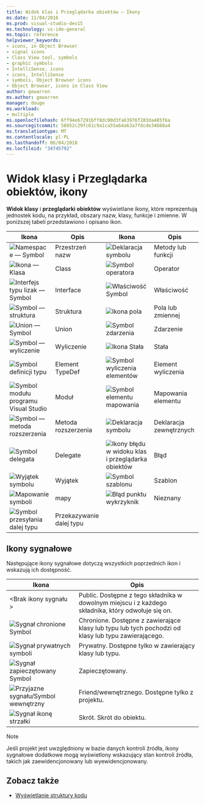 ```yaml
---
title: Widok klas i Przeglądarka obiektów ― Ikony
ms.date: 11/04/2016
ms.prod: visual-studio-dev15
ms.technology: vs-ide-general
ms.topic: reference
helpviewer_keywords:
- icons, in Object Browser
- signal icons
- Class View tool, symbols
- graphic symbols
- IntelliSense, icons
- icons, IntelliSense
- symbols, Object Browser icons
- Object Browser, icons in Class View
author: gewarren
ms.author: gewarren
manager: douge
ms.workload:
- multiple
ms.openlocfilehash: 6ff94e67291bff8dc00d3fa63976f283da485f6a
ms.sourcegitcommit: 58052c29fc61c9a1ca55a64a63a7fdcde34668a4
ms.translationtype: MT
ms.contentlocale: pl-PL
ms.lasthandoff: 06/04/2018
ms.locfileid: "34745792"
---
```

# <a name="class-view-and-object-browser-icons"></a>Widok klasy i Przeglądarka obiektów, ikony

**Widok klasy** i **przeglądarki obiektów** wyświetlane ikony, które reprezentują jednostek kodu, na przykład, obszary nazw, klasy, funkcje i zmienne. W poniższej tabeli przedstawiono i opisano ikon.

|Ikona|Opis|Ikona|Opis|
|----------|-----------------|----------|-----------------|
|![Namespace — Symbol](../ide/media/vxnamespace_icon.gif)|Przestrzeń nazw|![Deklaracja symbolu](../ide/media/vxmethod_icon.gif)|Metody lub funkcji|
|![Ikona — Klasa](../ide/media/vxclass_icon.gif)|Class|![Symbol operatora](../ide/media/vxoperator_icon.gif)|Operator|
|![Interfejs typu lizak — Symbol](../ide/media/vxinterface_icon.gif)|Interface|![Właściwość Symbol](../ide/media/vxproperty_icon.gif)|Właściwość|
|![Symbol — struktura](../ide/media/vxstruct_icon.gif)|Struktura|![Ikona pola](../ide/media/vxfield_icon.gif)|Pola lub zmiennej|
|![Union — Symbol](../ide/media/vxunion_icon.gif)|Union|![Symbol zdarzenia](../ide/media/vxevent_icon.gif)|Zdarzenie|
|![Symbol — wyliczenie](../ide/media/vxenum_icon.gif)|Wyliczenie|![Ikona Stała](../ide/media/vxconstant_icon.gif)|Stała|
|![Symbol definicji typu](../ide/media/vxtypedef_icon.gif)|Element TypeDef|![Symbol wyliczenia elementów](../ide/media/vxenumitem_icon.gif)|Element wyliczenia|
|![Symbol modułu programu Visual Studio](../ide/media/vxmodule_icon.gif)|Moduł|![Symbol elementu mapowania](../ide/media/vxmapitem_icon.gif)|Mapowania elementu|
|![Symbol — metoda rozszerzenia](../ide/media/extensionmethod.gif)|Metoda rozszerzenia|![Deklaracja symbolu](../ide/media/vxmethod_icon.gif)|Deklaracja zewnętrznych|
|![Symbol delegata](../ide/media/vxdelegate_icon.gif)|Delegate|![Ikony błędu w widoku klas i przeglądarka obiektów](../ide/media/erroricon.gif)|Błąd|
|![Wyjątek symbolu](../ide/media/vxexception_icon.gif)|Wyjątek|![Symbol szablonu](../ide/media/vxtemplate_icon.gif)|Szablon|
|![Mapowanie symboli](../ide/media/vxmap_icon.gif)|mapy|![Błąd punktu wykrzyknik](../ide/media/vxerror_icon.gif)|Nieznany|
|![Symbol przesyłania dalej typu](../ide/media/ob_type_forward.gif)|Przekazywanie dalej typu|||

## <a name="signal-icons"></a>Ikony sygnałowe

Następujące ikony sygnałowe dotyczą wszystkich poprzednich ikon i wskazują ich dostępność.

|Ikona|Opis|
|----------|-----------------|
|\<Brak ikony sygnału >|Public. Dostępne z tego składnika w dowolnym miejscu i z każdego składnika, który odwołuje się on.|
|![Sygnał chronione Symbol](../ide/media/vxsignal_icon_key.gif)|Chronione. Dostępne z zawierające klasy lub typu lub tych pochodzi od klasy lub typu zawierającego.|
|![Sygnał prywatnych symboli](../ide/media/vxsignal_icon_lock.gif)|Prywatny. Dostępne tylko w zawierający klasy lub typu.|
|![Sygnał zapieczętowany Symbol](../ide/media/vxsignal_icon_envelope.gif)|Zapieczętowany.|
|![Przyjazne sygnału&#47;Symbol wewnętrzny](../ide/media/vxsignal_icon_diamond.gif)|Friend/wewnętrznego. Dostępne tylko z projektu.|
|![Sygnał ikonę strzałki](../ide/media/vxsignal_icon_arrow.gif)|Skrót. Skrót do obiektu.|

> [!NOTE]
> Jeśli projekt jest uwzględniony w bazie danych kontroli źródła, ikony sygnałowe dodatkowe mogą wyświetlony wskazujący stan kontroli źródła, takich jak zaewidencjonowany lub wyewidencjonowany.

## <a name="see-also"></a>Zobacz także

- [Wyświetlanie struktury kodu](../ide/viewing-the-structure-of-code.md)